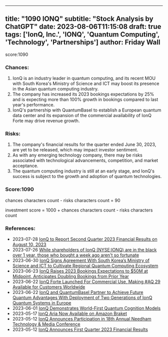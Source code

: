 
---
title: "1090 IONQ"
subtitle: "Stock Analysis by ChatGPT"
date: 2023-08-06T11:15:08
draft: true
tags: ['IonQ, Inc.', 'IONQ', 'Quantum Computing', 'Technology', 'Partnerships']
author: Friday Wall
---

score:1090
### Chances:
1. IonQ is an industry leader in quantum computing, and its recent MOU with South Korea's Ministry of Science and ICT may boost its presence in the Asian quantum computing industry.
2. The company has increased its 2023 bookings expectations by 25% and is expecting more than 100% growth in bookings compared to last year's performance.
3. IonQ's partnership with QuantumBasel to establish a European quantum data center and its expansion of the commercial availability of IonQ Forte may drive revenue growth.
### Risks:
1. The company's financial results for the quarter ended June 30, 2023, are yet to be released, which may impact investor sentiment.
2. As with any emerging technology company, there may be risks associated with technological advancements, competition, and market acceptance.
3. The quantum computing industry is still at an early stage, and IonQ's success is subject to the growth and adoption of quantum technologies.
### Score:1090
chances characters count - risks characters count = 90

investment score = 1000 + chances characters count - risks characters count
### References:
- 2023-07-28 [IonQ to Report Second Quarter 2023 Financial Results on August 10, 2023](https://finance.yahoo.com/news/ionq-report-second-quarter-2023-201500335.html?.tsrc=rss)
- 2023-07-26 [While shareholders of IonQ (NYSE:IONQ) are in the black over 1 year, those who bought a week ago aren't so fortunate](https://finance.yahoo.com/news/while-shareholders-ionq-nyse-ionq-171111364.html?.tsrc=rss)
- 2023-06-30 [IonQ Signs Agreement With South Korea’s Ministry of Science and ICT to Cultivate Regional Quantum Computing Ecosystem](https://finance.yahoo.com/news/ionq-signs-agreement-south-korea-200500851.html?.tsrc=rss)
- 2023-06-23 [IonQ Raises 2023 Bookings Expectations to $50M at Midpoint, Anticipates Doubling Bookings from Prior Year](https://finance.yahoo.com/news/ionq-raises-2023-bookings-expectations-200500681.html?.tsrc=rss)
- 2023-06-22 [IonQ Forte Launched For Commercial Use, Making #AQ 29 Available for Customers Worldwide](https://finance.yahoo.com/news/ionq-forte-launched-commercial-making-120000065.html?.tsrc=rss)
- 2023-06-22 [IonQ and QuantumBasel Partner to Achieve Future Quantum Advantages With Deployment of Two Generations of IonQ Quantum Systems in Europe](https://finance.yahoo.com/news/ionq-quantumbasel-partner-achieve-future-120000538.html?.tsrc=rss)
- 2023-06-01 [IonQ Demonstrates World-First Quantum Cognition Models](https://finance.yahoo.com/news/ionq-demonstrates-world-first-quantum-124400021.html?.tsrc=rss)
- 2023-05-17 [IonQ Aria Now Available on Amazon Braket](https://finance.yahoo.com/news/ionq-aria-now-available-amazon-130000457.html?.tsrc=rss)
- 2023-05-12 [IonQ Announces Participation in 18th Annual Needham Technology & Media Conference](https://finance.yahoo.com/news/ionq-announces-participation-18th-annual-120000182.html?.tsrc=rss)
- 2023-05-12 [IonQ Announces First Quarter 2023 Financial Results](https://finance.yahoo.com/news/ionq-announces-first-quarter-2023-200500952.html?.tsrc=rss)


                
